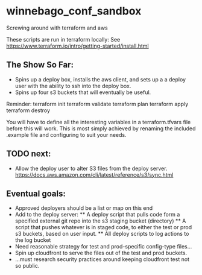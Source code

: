 # winnebago_conf_sandbox
Screwing around with terraform and aws

These scripts are run in terraform locally: 
See https://www.terraform.io/intro/getting-started/install.html

## The Show So Far:
* Spins up a deploy box, installs the aws client,
and sets up a a deploy user with the ability to ssh into the deploy box.
* Spins up four s3 buckets that will eventually be useful.

Reminder:
    terraform init
    terraform validate
    terraform plan
    terraform apply
    terraform destroy


You will have to define all the interesting variables in a terraform.tfvars file
before this will work. This is most simply achieved by renaming the included
.example file and configuring to suit your needs.


## TODO next:
* Allow the deploy user to alter S3 files from the deploy server.
https://docs.aws.amazon.com/cli/latest/reference/s3/sync.html


## Eventual goals:
* Approved deployers should be a list or map on this end
* Add to the deploy server:
** A deploy script that pulls code form a specified external git repo into
the s3 staging bucket (directory)
** A script that pushes whatever is in staged code, to either the test or
prod s3 buckets, based on user input.
** All deploy scripts to log actions to the log bucket
* Need reasonable strategy for test and prod-specific config-type files...
* Spin up cloudfront to serve the files out of the test and prod buckets.
* ...must research security practices around keeping cloudfront test not so
public.



